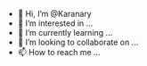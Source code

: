 - 👋 Hi, I’m @Karanary
- 👀 I’m interested in ...
- 🌱 I’m currently learning ...
- 💞️ I’m looking to collaborate on ...
- 📫 How to reach me ...

<!---
Karanary/Karanary is a ✨ special ✨ repository because its `README.md` (this file) appears on your GitHub profile.
You can click the Preview link to take a look at your changes.
--->
